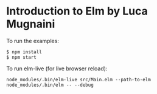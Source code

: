 # Introduction to Elm by Luca Mugnaini

To run the examples:

```
$ npm install
$ npm start
```

To run elm-live (for live browser reload):

```
node_modules/.bin/elm-live src/Main.elm --path-to-elm node_modules/.bin/elm -- --debug
```
